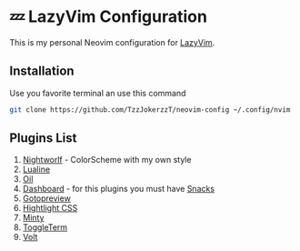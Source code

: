 # 💤 LazyVim Configuration

This is my personal Neovim configuration for [LazyVim](https://github.com/TzzJokerzzT/neovim-config).

## Installation

Use you favorite terminal an use this command

```bash
git clone https://github.com/TzzJokerzzT/neovim-config ~/.config/nvim
```

## Plugins List

1. [Nightworlf](https://github.com/ricardoraposo/nightwolf.nvim?tab=readme-ov-file) - ColorScheme with my own style
2. [Lualine](https://github.com/nvim-lualine/lualine.nvim?tab=readme-ov-file)
3. [Oil](https://github.com/stevearc/oil.nvim)
4. [Dashboard](https://github.com/folke/snacks.nvim/blob/main/docs/dashboard.md) - for this plugins you must have [Snacks](https://github.com/folke/snacks.nvim)
5. [Gotopreview](https://github.com/rmagatti/goto-preview)
6. [Hightlight CSS](https://github.com/princejoogie/tailwind-highlight.nvim)
7. [Minty](https://github.com/nvzone/minty)
8. [ToggleTerm](https://github.com/akinsho/toggleterm.nvim)
9. [Volt](https://github.com/FredrikAleksander/volt-nvim)
